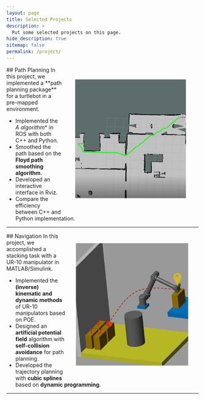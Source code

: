 ```yaml
---
layout: page
title: Selected Projects
description: >
  Put some selected projects on this page.
hide_description: true
sitemap: false
permalink: /project/
---
```

<img src="assets/img/plan_pic1.png" style="zoom:90%; float:right; padding:37px;" />
## Path Planning
In this project, we implemented a **path planning package** for a turtlebot
in a pre-mapped environment.

- Implemented the **A* algorithm** in ROS with both C++ and Python.
- Smoothed the path based on the **Floyd path smoothing algorithm**.
- Developed an interactive interface in Rviz.
- Compare the efficiency between C++ and Python implementation.

---
<img src="assets/img/UR10_pic3.png" style="zoom:70%; float:right; padding:39px;" />
## Navigation
In this project, we accomplished a stacking task with a UR-10 manipulator in
MATLAB/Simulink.

- Implemented the **(inverse) kinematic and dynamic methods** of UR-10 manipulators
based on POE.
- Designed an **artificial potential field** algorithm with **self-collision avoidance**
for path planning.
- Developed the trajectory planning with **cubic splines** based on **dynamic programming**.

---
